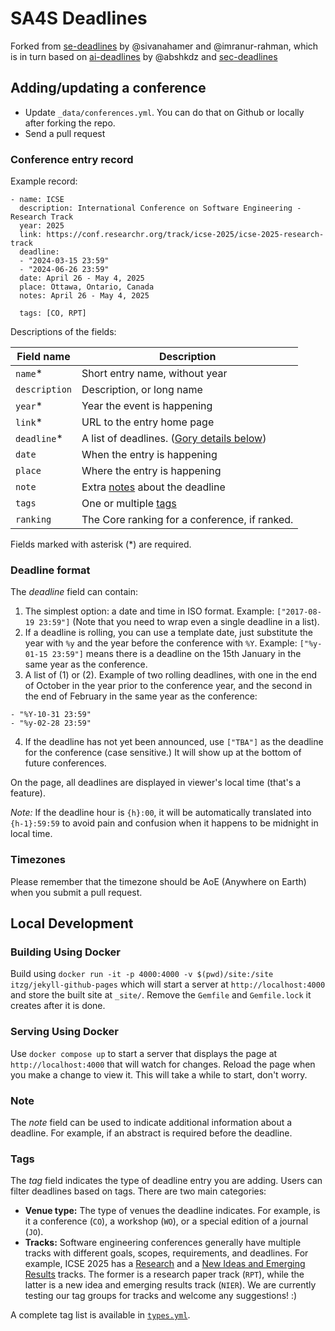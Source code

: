 # SA4S Deadlines

Forked from [se-deadlines](https://se-deadlines.github.io) by @sivanahamer and @imranur-rahman, which is in turn based on [ai-deadlines](https://aideadlin.es) by @abshkdz
and [sec-deadlines](https://sec-deadlines.github.io)

## Adding/updating a conference

<!-- * Read the data format description below. **Note that the timezone format sign is inverted** (e.g., UTC+7 is written as `Etc/GMT-7`). It's [not a bug][0]. I hate this format too. I'd be happy to move to a different timezone JavaScript library that uses a friendlier format, but I don't have time for that. -->
* Update `_data/conferences.yml`. You can do that on Github or locally after forking the repo.
* Send a pull request

### Conference entry record

Example record:

```
- name: ICSE
  description: International Conference on Software Engineering - Research Track
  year: 2025
  link: https://conf.researchr.org/track/icse-2025/icse-2025-research-track
  deadline: 
  - "2024-03-15 23:59"
  - "2024-06-26 23:59"
  date: April 26 - May 4, 2025
  place: Ottawa, Ontario, Canada
  notes: April 26 - May 4, 2025

  tags: [CO, RPT]
```

Descriptions of the fields:

| Field name    | Description                                                             |
|---------------|-------------------------------------------------------------------------|
| `name`\*      | Short entry name, without year                      |
| `description` | Description, or long name                           |
| `year`\*      | Year the event is happening                         |
| `link`\*      | URL to the entry home page                          |
| `deadline`\*  | A list of deadlines. ([Gory details below][8])      |
| `date`        | When the entry is happening                         |
| `place`       | Where the entry is happening                        |
| `note`        | Extra [notes][7] about the deadline                 |
| `tags`        | One or multiple [tags][3]                           |
| `ranking`     | The Core ranking for a conference, if ranked.       |

Fields marked with asterisk (\*) are required.


### Deadline format

The *deadline* field can contain:

1. The simplest option: a date and time in ISO format. Example: `["2017-08-19 23:59"]` (Note that you need to wrap even a single deadline in a list).
2. If a deadline is rolling, you can use a template date, just substitute the
   year with `%y` and the year before the conference with `%Y`. Example:
   `["%y-01-15 23:59"]` means there is a deadline on the 15th January in the
   same year as the conference.
3. A list of (1) or (2). Example of two rolling deadlines, with one in the end
   of October in the year prior to the conference year, and the second in the
   end of February in the same year as the conference:
  ```
  - "%Y-10-31 23:59"
  - "%y-02-28 23:59"
  ```
4. If the deadline has not yet been announced, use `["TBA"]` as the deadline for the conference (case sensitive.) It will show up at the bottom of future conferences.

On the page, all deadlines are displayed in viewer's local time (that's a feature).

*Note:* If the deadline hour is `{h}:00`, it will be automatically translated into `{h-1}:59:59` to avoid pain and confusion when it happens to be midnight in local time.


### Timezones

Please remember that the timezone should be AoE (Anywhere on Earth) when you submit a pull request.

## Local Development
### Building Using Docker
Build using `docker run -it -p 4000:4000 -v $(pwd)/site:/site itzg/jekyll-github-pages` which will start a server at `http://localhost:4000` and store the built site at `_site/`. Remove the `Gemfile` and `Gemfile.lock` it creates after it is done.

### Serving Using Docker
Use `docker compose up` to start a server that displays the page at `http://localhost:4000` that will watch for changes. Reload the page when you make a change to view it. This will take a while to start, don't worry.

<!-- The timezone is specified in [tz format][1]. Unlike abbreviations (e.g. EST), these are un-ambiguous. Here are tz codes for some common timezones:

| Common name                   | tz                                                                 |
|-------------------------------|--------------------------------------------------------------------|
| UTC                           | `Etc/UTC`                                                          |
| America Pacific Time          | `America/Los_Angeles`                                              |
| Pacific Standard Time (UTC-8) | `Etc/GMT+8` (Yes, the sign is inverted for some weird reason)      |
| America Eastern Time          | `America/New_York`                                                 |
| Eastern Standard Time (UTC-5) | `Etc/GMT+5`                                                        |
| American Samoa Time (UTC-11)  | `Pacific/Samoa` or `Etc/GMT+11`. This timezone does not use DST.   |
| Aleutian Islands              | `America/Adak`                                                     | -->

### Note

The *note* field can be used to indicate additional information about a deadline. For example, if an abstract is required before the deadline.

### Tags

The *tag* field indicates the type of deadline entry you are adding. Users can filter deadlines based on tags. There are two main categories:

- **Venue type:** The type of venues the deadline indicates. For example, is it a conference (`CO`), a workshop (`WO`), or a special edition of a journal (`JO`).
- **Tracks:** Software engineering conferences generally have multiple tracks with different goals, scopes, requirements, and deadlines. For example, ICSE 2025 has a [Research][5] and a [New Ideas and Emerging Results][6] tracks. The former is a research paper track (`RPT`), while the latter is a new idea and emerging results track (`NIER`). We are currently testing our tag groups for tracks and welcome any suggestions! :)

A complete tag list is available in [`types.yml`][4].

[0]: https://momentjs.com/timezone/docs/#/zone-object/offset/
[1]: https://en.wikipedia.org/wiki/List_of_tz_database_time_zones
[2]: https://www.timeanddate.com/time/zones/aoe
[3]: #tags
[4]: _data/types.yml
[5]: https://conf.researchr.org/track/icse-2025/icse-2025-research-track
[6]: https://conf.researchr.org/track/icse-2025/icse-2025-nier
[7]: #note
[8]: #deadline-format
